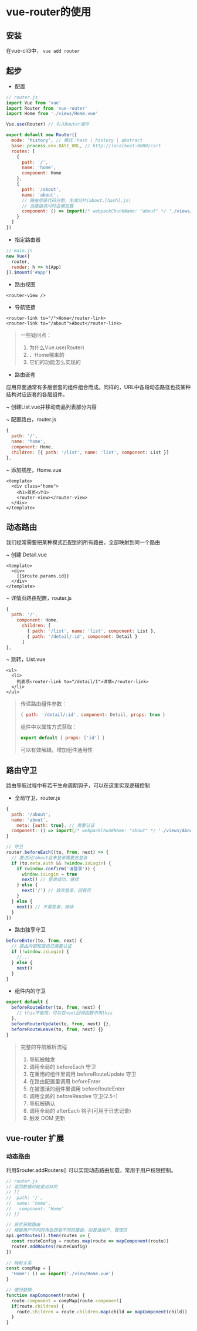 # vue-router的使用

## 安装

在vue-cli3中， `vue add router`

## 起步

- 配置

```js
// router.js
import Vue from 'vue'
import Router from 'vue-router'
import Home from './views/Home.vue'

Vue.use(Router) // 引入Router插件

export default new Router({
  mode: 'history', // 模式：hash | history | abstract
  base: process.env.BASE_URL, // http://localhost:8080/cart
  routes: [
    {
      path: '/',
      name: 'home',
      component: Home
    },  
    {
      path: '/about',
      name: 'about',
      // 路由层级代码分割，生成分片(about.[hash].js)
      // 当路由访问时会懒加载 
      component: () => import(/* webpackChunkName: "about" */ './views/About.vue')
    }
  ]
})
```

- 指定路由器

```js
// main.js
new Vue({
  router,
  render: h => h(App)
}).$mount('#app')

```

- 路由视图

```vue
<router-view />
```

- 导航链接

```vue
<router-link to="/">Home</router-link>
<router-link to="/about">About</router-link>
```

>一些疑问点：
>
>1. 为什么Vue.use(Router)
>2. <router-view/>、<router-link to="/">Home</router-link>哪来的
>3. 它们的功能怎么实现的

- 路由嵌套

应用界面通常有多层嵌套的组件组合而成。同样的，URL中各段动态路径也按某种结构对应嵌套的各层组件。

~ 创建List.vue并移动商品列表部分内容

~ 配置路由，router.js

```js
{
  path: '/',
  name: 'home',
  component: Home,
  children: [{ path: '/list', name: 'list', component: List }]
},
```

~ 添加插座，Home.vue

```vue
<template>
  <div class="home">
    <h1>首页</h1>
    <router-view></router-view>
  </div>
</template>
```

## 动态路由

我们经常需要把某种模式匹配到的所有路由，全部映射到同一个路由

~ 创建 Detail.vue

```vue
<template>
  <div>
    {{$route.params.id}}
  </div>
</template>
```

~ 详情页路由配置，router.js

```js
{
  path: '/',
    component: Home,
      children: [
        { path: '/list', name: 'list', component: List },
        { path: '/detail/:id', component: Detail }
      ]
},
```

~ 跳转，List.vue

```vue
<ul>
  <li>
    列表项<router-link to="/detail/1">详情</router-link>
  </li>
</ul>
```

> 传递路由组件参数：
>
> ```js
> { path: '/detail/:id', component: Detail, props: true }
> ```
>
> 组件中以属性方式获取：
>
> ```js
> export default { props: ['id'] }
> ```
>
> 可以有效解耦，增加组件通用性

## 路由守卫

路由导航过程中有若干生命周期钩子，可以在这里实现逻辑控制

- 全局守卫，router.js

```js
{
  path: '/about',
  name: 'about',
	meta: {auth: true}, // 需要认证
  component: () => import(/* webpackChunkName: "about" */ './views/About.vue')
}
```



```js
// 守卫
router.beforeEach((to, from, next) => {
  // 要访问/about且未登录需要去登录
  if (to.meta.auth && !window.isLogin) {
    if (window.confirm('请登录')) {
      window.isLogin = true
      next() // 登录成功，继续
    } else {
      next('/') // 放弃登录，回首页
    }
  } else {
    next() // 不需登录，继续
  }
})
```

- 路由独享守卫

```js
beforeEnter(to, from, next) {
  // 路由内部知道自己需要认证
  if (!window.isLogin) {
    //...
  } else {
    next()
  }
}
```

- 组件内的守卫

```js
export default {
  beforeRouteEnter(to, from, next) {
    // this不能用，可以在next回调函数中用this
  },
  beforeRouterUpdate(to, from, next) {},
  beforeRouteLeave(to, from, next) {}
}
```

> 完整的导航解析流程
>
> 1. 导航被触发
> 2. 调用全局的 beforeEach 守卫
> 3. 在重用的组件里调用 beforeRouteUpdate 守卫
> 4. 在路由配置里调用 beforeEnter
> 5. 在被激活的组件里调用 beforeRouteEnter
> 6. 调用全局的 beforeResolve 守卫(2.5+)
> 7. 导航被确认
> 8. 调用全局的 afterEach 钩子(可用于日志记录)
> 9. 触发 DOM 更新

## vue-router 扩展

### 动态路由

利用$router.addRouters() 可以实现动态路由加载，常用于用户权限控制。

```js
// router.js
// 返回数据可能是这样的
// [{
//  path: '/',
//  name: 'home',
//   component: 'Home'
// }]

// 异步获取路由
// 根据用户不同的角色获取不同的路由，如普通用户，管理员
api.getRoutes().then(routes => {
  const routeConfig = routes.map(route => mapComponent(route))
  router.addRoutes(routeConfig)
})
 
// 映射关系
const compMap = {
  'Home': () => import('./view/Home.vue')
}

// 递归替换
function mapComponent(route) {
  route.component = compMap[route.component]
  if(route.children) {
    route.children = route.children.map(child => mapComponent(child))
  }
}
```

